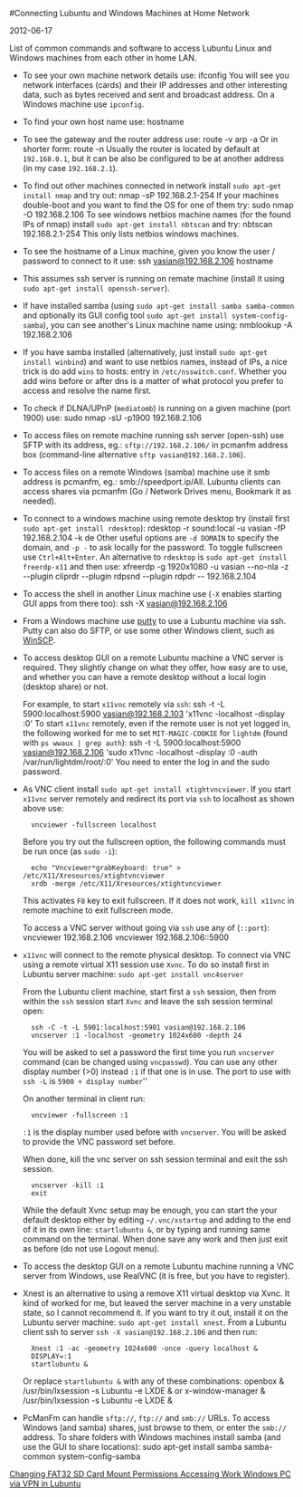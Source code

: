 #Connecting Lubuntu and Windows Machines at Home Network

2012-06-17 

<!--- tags: linux -->

List of common commands and software to access Lubuntu Linux and Windows machines from each other in home LAN.

* To see your own machine network details use:
		ifconfig
	You will see you network interfaces (cards) and their IP addresses and other interesting data, such as bytes received and sent and broadcast address. On a Windows machine use `ipconfig`.

* To find your own host name use:
		hostname
* To see the gateway and the router address use:
		route -v
		arp -a
	Or in shorter form:
		route -n
	Usually the router is located by default at `192.168.0.1`, but it can be also be configured to be at another address (in my case `192.168.2.1`).
* To find out other machines connected in network install `sudo apt-get install nmap` and try out:
		nmap -sP 192.168.2.1-254
	If your machines double-boot and you want to find the OS for one of them try:
		sudo nmap -O 192.168.2.106
	To see windows netbios machine names (for the found IPs of nmap) install `sudo apt-get install nbtscan` and try:
		nbtscan 192.168.2.1-254
	This only lists netbios windows machines.
* To see the hostname of a Linux machine, given you know the user / password to connect to it use:
		ssh vasian@192.168.2.106 hostname
* This assumes ssh server is running on remate machine (install it using `sudo apt-get install openssh-server`).
* If have installed samba (using `sudo apt-get install samba samba-common` and optionally its GUI config tool `sudo apt-get install system-config-samba`), you can see another's Linux machine name using:
		nmblookup -A 192.168.2.106
* If you have samba installed (alternatively, just install `sudo apt-get install winbind`) and want to use netbios names, instead of IPs, a nice trick is do add `wins` to hosts: entry in `/etc/nsswitch.conf`. Whether you add wins before or after dns is a matter of what protocol you prefer to access and resolve the name first.
* To check if DLNA/UPnP (`mediatomb`) is running on a given machine (port 1900) use:
		sudo nmap -sU -p1900 192.168.2.106
* To access files on remote machine running ssh server (open-ssh) use SFTP with its address, eg.: `sftp://192.168.2.106/` in pcmanfm address box (command-line alternative `sftp vasian@192.168.2.106`).
* To access files on a remote Windows (samba) machine use it smb address is pcmanfm, eg.: smb://speedport.ip/All. Lubuntu clients can access shares via pcmanfm (Go / Network Drives menu, Bookmark it as needed).
* To connect to a windows machine using remote desktop try (install first `sudo apt-get install rdesktop`):
		rdesktop -r sound:local -u vasian -fP 192.168.2.104 -k de
	Other useful options are `-d DOMAIN` to specify the domain, and `-p -` to ask locally for the password. To toggle fullscreen use `Ctrl+Alt+Enter`. An alternative to `rdesktop` is `sudo apt-get install freerdp-x11` and then use: 
		xfreerdp -g 1920x1080 -u vasian --no-nla -z --plugin cliprdr --plugin rdpsnd --plugin rdpdr -- 192.168.2.104
* To access the shell in another Linux machine use (`-X` enables starting GUI apps from there too):
		ssh -X vasian@192.168.2.106
* From a Windows machine use [putty](http://www.chiark.greenend.org.uk/~sgtatham/putty/download.html) to use a Lubuntu machine via ssh. Putty can also do SFTP, or use some other Windows client, such as [WinSCP](http://winscp.net/eng/index.php).
* To access desktop GUI on a remote Lubuntu machine a VNC server is required. They slightly change on what they offer, how easy are to use, and whether you can have a remote desktop without a local login (desktop share) or not.

	For example, to start `x11vnc` remotely via `ssh`:
		ssh -t -L 5900:localhost:5900 vasian@192.168.2.103 'x11vnc -localhost -display :0'
	To start `x11vnc` remotely, even if the remote user is not yet logged in, the following worked for me to set `MIT-MAGIC-COOKIE` for `lightdm` (found with `ps wwaux | grep auth`):
		ssh -t -L 5900:localhost:5900 vasian@192.168.2.106 'sudo x11vnc -localhost -display :0 -auth /var/run/lightdm/root/:0'
	You need to enter the log in and the sudo password.
* As VNC client install `sudo apt-get install xtightvncviewer`.
	If you start `x11vnc` server remotely and redirect its port via `ssh` to localhost as shown above use:

		vncviewer -fullscreen localhost
	Before you try out the fullscreen option, the following commands must be run once (as `sudo -i`):

		echo "Vncviewer*grabKeyboard: true" > /etc/X11/Xresources/xtightvncviewer
		xrdb -merge /etc/X11/Xresources/xtightvncviewer
	This activates `F8` key to exit fullscreen. If it does not work, `kill x11vnc` in remote machine to exit fullscreen mode.

	To access a VNC server without going via `ssh` use any of (`::port`):
		vncviewer 192.168.2.106
		vncviewer 192.168.2.106::5900
* `x11vnc` will connect to the remote physical desktop. To connect via VNC using a remote virtual X11 session use `Xvnc`. To do so install first in Lubuntu server machine: `sudo apt-get install vnc4server`

	From the Lubuntu client machine, start first a `ssh` session, then from within the `ssh` session start `Xvnc` and leave the ssh session terminal open:

		ssh -C -t -L 5901:localhost:5901 vasian@192.168.2.106
		vncserver :1 -localhost -geometry 1024x600 -depth 24
	You will be asked to set a password the first time you run `vncserver` command (can be changed using `vncpasswd`). You can use any other display number (>0) instead `:1` if that one is in use. The port to use with `ssh -L` is `5900 + display number`''

	On another terminal in client run:

		vncviewer -fullscreen :1
	`:1` is the display number used before with `vncserver`. You will be asked to provide the VNC password set before.

	When done, kill the vnc server on ssh session terminal and exit the ssh session.

		vncserver -kill :1
		exit
	While the default Xvnc setup may be enough, you can start the your default desktop either by editing `~/.vnc/xstartup` and adding to the end of it in its own line: `startlubuntu &`, or by typing and running same command on the terminal. When done save any work and then just exit as before (do not use Logout menu).
* To access the desktop GUI on a remote Lubuntu machine running a VNC server from Windows, use RealVNC (it is free, but you have to register).
* Xnest is an alternative to using a remove X11 virtual desktop via Xvnc. It kind of worked for me, but leaved the server machine in a very unstable state, so I cannot recommend it. If you want to try it out, install it on the Lubuntu server machine: `sudo apt-get install xnest`. From a Lubuntu client ssh to server `ssh -X vasian@192.168.2.106` and then run:

		Xnest :1 -ac -geometry 1024x600 -once -query localhost &
		DISPLAY=:1
		startlubuntu &
	Or replace `startlubuntu &` with any of these combinations:
		openbox &
		/usr/bin/lxsession -s Lubuntu -e LXDE &
	or
		x-window-manager &
		/usr/bin/lxsession -s Lubuntu -e LXDE &
* PcManFm can handle `sftp://`, `ftp://` and `smb://` URLs. To access Windows (and samba) shares, just browse to them, or enter the `smb://` address. To share folders with Windows machines install samba (and use the GUI to share locations):
		sudo apt-get install samba samba-common system-config-samba

<ins class='nfooter'><a id='fprev' href='#blog/2012/2012-07-19-Changing-FAT32-SD-Card-Mount-Permissions.md'>Changing FAT32 SD Card Mount Permissions</a> <a id='fnext' href='#blog/2012/2012-06-16-Accessing-Work-Windows-PC-via-VPN-in-Lubuntu.md'>Accessing Work Windows PC via VPN in Lubuntu</a></ins>
